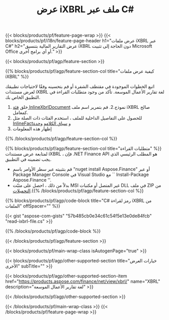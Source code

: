 ﻿---
title: عرض iXBRL ملف عبر C#
description: نموذج كود لعرض ملف iXBRL. استخدم API مثال التعليمات البرمجية لعرض ملفات الدُفعات iXBRL ضمن التطبيقات المستندة إلى .NET. 
url: /ar/net/view/ixbrl/
family: finance
platformtag: net
feature: view
informat: iXBRL
outformat: 
otherformats: 
---
{{< blocks/products/pf/feature-page-wrap >}}
{{< blocks/products/pf/i18n/feature-page-header h1="عرض ملفات iXBRL عبر C#" h2="عرض التقارير المالية بتنسيق iXBRL دون الحاجة إلى تثبيت Microsoft Office أو أي برامج أخرى." >}}

{{< blocks/products/pf/agp/feature-section >}}

{{% blocks/products/pf/agp/feature-section-col title="كيفية عرض ملفات iXBRL" %}}

اتبع الخطوات الموجودة في مقتطف الشفرة أو قم بتحسينه وفقًا لاحتياجات تطبيقك لعرض مستندات iXBRL لغة تقارير الأعمال الموسعة. تأكد من وجود متطلبات القراءة في التطبيق الخاص بك.

1. خلق [فئة InlineXbrlDocument](https://apireference.aspose.com/finance/net/aspose.finance.xbrl.inline/inlinexbrldocument) نموذج.2. قم بتمرير اسم ملف iXBRL صالح كمعامل.
3. للحصول على التفاصيل الداخلية للملف ، استخدم الفئات ذات الصلة مثل [InlineFact](https://apireference.aspose.com/finance/net/aspose.finance.xbrl.inline/inlinefact)و [سياق الكلام](https://apireference.aspose.com/finance/net/aspose.finance.xbrl/context)و [وحدة](https://apireference.aspose.com/finance/net/aspose.finance.xbrl/unit) 
4. إظهار هذه المعلومات

{{% /blocks/products/pf/agp/feature-section-col %}}

{{% blocks/products/pf/agp/feature-section-col title="متطلبات القراءة" %}}
لمتابعة عرض مستندات iXBRL ، فإن .NET Finance API هو المطلب الرئيسي الذي يجب تضمينه في التطبيق. 
- قم بتثبيته عبر سطر الأوامر باسم "nuget install Aspose.Finance" أو عبر Package Manager Console في Visual Studio مع `` Install-Package Aspose.Finance ''.
- بدلاً من ذلك ، احصل على مثبّت MSI غير المتصل أو مكتبات DLL في ملف ZIP من [التحميلات](https://downloads.aspose.com/finance/net).{{% /blocks/products/pf/agp/feature-section-col %}}

{{% blocks/products/pf/agp/code-block title="C# رمز لقراءة iXBRL من الملفات" offSpacer="" %}}

{{< gist "aspose-com-gists" "57b485cb0e34c61c54f5e13e0de84fcb" "read-ixbrl-file.cs" >}}

{{% /blocks/products/pf/agp/code-block %}}

{{< /blocks/products/pf/agp/feature-section >}}

{{< blocks/products/pf/main-wrap-class isAutogenPage="true" >}}

{{< blocks/products/pf/agp/other-supported-section title="خيارات العرض الأخرى" subTitle="" >}}

{{< blocks/products/pf/agp/other-supported-section-item href="https://products.aspose.com/finance/net/view/xbrl/" name="XBRL" description="لغة تقارير الأعمال الموسعة" >}}

{{< /blocks/products/pf/agp/other-supported-section >}}

{{< /blocks/products/pf/main-wrap-class >}}
{{< /blocks/products/pf/feature-page-wrap >}}